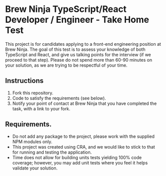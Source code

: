 # Brew Ninja TypeScript/React Developer / Engineer - Take Home Test

This project is for candidates applying to a front-end engineering position at Brew Ninja.  The goal of this test is to assess your knowledge of both TypeScript and React, and give us talking points for the interview (if we proceed to that step).  Please do not spend more than 60-90 minutes on your solution, as we are trying to be respectful of your time.

## Instructions

1. Fork this repository.
1. Code to satisfy the requirements (see below).
1. Notify your point of contact at Brew Ninja that you have completed the task, with a link to your fork.

## Requirements.

- Do not add any package to the project, please work with the supplied NPM modules only.
- This project was created using CRA, and we would like to stick to that for running and testing the application.
- Time does not allow for building units tests yielding 100% code coverage; however, you may add unit tests where you feel it helps validate your solution.

